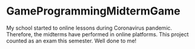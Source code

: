 # GameProgrammingMidtermGame

My school started to online lessons during Coronavirus pandemic. Therefore, the midterms have performed in online platforms. 
This project counted as an exam this semester. Well done to me!
